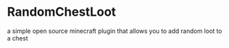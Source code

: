 # RandomChestLoot
a simple open source minecraft plugin that allows you to add random loot to a chest
